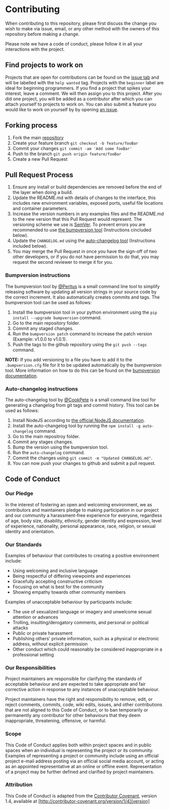 # Contributing

When contributing to this repository, please first discuss the change you wish to make via issue,
email, or any other method with the owners of this repository before making a change.

Please note we have a code of conduct, please follow it in all your interactions with the project.

## Find projects to work on

Projects that are open for contributions can be found on the [issue tab](https://github.com/rickstaa/pathmod) and will be labelled with the `help wanted` tag. Projects with the `beginner` label are ideal for beginning programmers. If you find a project that spikes your interest, leave a comment. We will then assign you to this project. After you did one project, you will be added as a contributor after which you can attach yourself to projects to work on. You can also submit a feature you would like to work on yourself by by opening [an issue](https://github.com/rickstaa/pathmod/issues/new).

## Forking process

1.  Fork the main [repository](https://github.com/rickstaa/pathmod)
2.  Create your feature branch `git checkout -b feature/fooBar`
3.  Commit your changes `git commit -am 'Add some fooBar'`
4.  Push to the branch `git push origin feature/fooBar`
5.  Create a new Pull Request

## Pull Request Process

1.  Ensure any install or build dependencies are removed before the end of the layer when doing a build.
2.  Update the README.md with details of changes to the interface, this includes new environment variables, exposed ports, useful file locations and container parameters.
3.  Increase the version numbers in any examples files and the README.md to the new version that this Pull Request would represent. The versioning scheme we use is [SemVer](http://semver.org/). To prevent errors you are recommended to use [the bumpversion tool](https://github.com/peritus/bumpversion) (Instructions cincluded below).
4.  Update the `CHANGELOG.md` using the [auto-changelog tool](https://github.com/CookPete/auto-changelog) (Instructions included below).
5.  You may merge the Pull Request in once you have the sign-off of two other developers, or if you do not have permission to do that, you may request the second reviewer to merge it for you.

### Bumpversion instructions

The bumpversion tool by [@Peritus](https://github.com/peritus) is a small command line tool to simplify releasing software by updating all version strings in your source code by the correct increment. It also automatically creates commits and tags. The bumpversion tool can be used as follows:

1.  Install the bumpversion tool in your python environment using the `pip install --upgrade bumpversion` command.
2.  Go to the main repository folder.
3.  Commit any staged changes.
4.  Run the `bumpversion patch` command to increase the patch version (Example: v1.0.0 to v1.0.1).
5.  Push the tags to the github repository using the `git push --tags` command.

**NOTE:** If you add versioning to a file you have to add it to the `.bumpversion.cfg` file for it to be updated automatically by the bumpversion tool. More information on how to do this can be found on the [bumpversion documentation](https://github.com/CookPete/auto-changelog).

### Auto-changelog instructions

The auto-changelog tool by [@CookPete](https://github.com/CookPete/) is a small command line tool for generating a changelog from git tags and commit history. This tool can be used as follows:

1.  Install NodeJS according to [the official NodeJS documentation](https://www.npmjs.com/get-npm).
2.  Install the auto-changelog tool by running the `npm install -g auto-changelog` command.
3.  Go to the main repositroy folder.
4.  Commit any stages changes.
5.  Bump the version using the bumpversion tool.
6.  Run the `auto-changelog` command.
7.  Commit the changes using `git commit -m "Updated CHANGELOG.md"`.
8.  You can now push your changes to github and submit a pull request.

## Code of Conduct

### Our Pledge

In the interest of fostering an open and welcoming environment, we as contributors and maintainers pledge to making participation in our project and our community a harassment-free experience for everyone, regardless of age, body size, disability, ethnicity, gender identity and expression, level of experience, nationality, personal appearance, race, religion, or sexual identity and orientation.

### Our Standards

Examples of behaviour that contributes to creating a positive environment include:

-   Using welcoming and inclusive language
-   Being respectful of differing viewpoints and experiences
-   Gracefully accepting constructive criticism
-   Focusing on what is best for the community
-   Showing empathy towards other community members

Examples of unacceptable behaviour by participants include:

-   The use of sexualized language or imagery and unwelcome sexual attention or advances
-   Trolling, insulting/derogatory comments, and personal or political attacks
-   Public or private harassment
-   Publishing others' private information, such as a physical or electronic address, without explicit permission
-   Other conduct which could reasonably be considered inappropriate in a professional setting

### Our Responsibilities

Project maintainers are responsible for clarifying the standards of acceptable behaviour and are expected to take appropriate and fair corrective action in response to any instances of unacceptable behaviour.

Project maintainers have the right and responsibility to remove, edit, or reject comments, commits, code, wiki edits, issues, and other contributions that are not aligned to this Code of Conduct, or to ban temporarily or permanently any contributor for other behaviours that they deem inappropriate, threatening, offensive, or harmful.

### Scope

This Code of Conduct applies both within project spaces and in public spaces when an individual is representing the project or its community. Examples of representing a project or community include using an official project e-mail address posting via an official social media account, or acting as an appointed representative at an online or offline event. Representation of a project may be further defined and clarified by project maintainers.

### Attribution

This Code of Conduct is adapted from the [Contributor Covenant][homepage], version 1.4, available at [http://contributor-covenant.org/version/1/4][version]

[homepage]: http://contributor-covenant.org

[version]: http://contributor-covenant.org/version/1/4/
